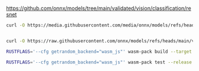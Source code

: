 # 

https://github.com/onnx/models/tree/main/validated/vision/classification/resnet

```bash
curl -O https://media.githubusercontent.com/media/onnx/models/refs/heads/main/validated/vision/classification/resnet/model/resnet18-v1-7.onnx;


curl -O https://raw.githubusercontent.com/onnx/models/refs/heads/main/validated/vision/classification/synset.txt;
```

```bash
RUSTFLAGS='--cfg getrandom_backend="wasm_js"' wasm-pack build --target no-modules
```

```bash
RUSTFLAGS='--cfg getrandom_backend="wasm_js"' wasm-pack test --release --chrome
```
